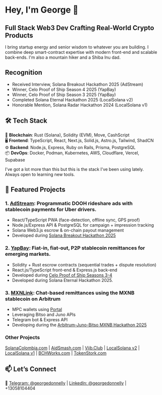 # Hey, I'm George 👋

## Full Stack Web3 Dev Crafting Real-World Crypto Products
I bring startup energy and senior wisdom to whatever you are building. I combine deep smart-contract expertise with modern front-end and scalable back-ends. I'm also a mountain hiker and a Shiba Inu dad.

## Recognition
- Received Interview, Solana Breakout Hackathon 2025 (AdStream)
- Winner, Celo Proof of Ship Season 4 2025  (YapBay)
- Winner, Celo Proof of Ship Season 3 2025  (YapBay)
- Completed Solana Eternal Hackathon 2025 (LocalSolana v2)
- Honorable Mention, Solana Radar Hackathon 2024 (LocalSolana v1)

## 🛠️ Tech Stack  
🦀 **Blockchain**: Rust (Solana), Solidity (EVM), Move, CashScript  
🖥️ **Frontend**: TypeScript, React, Next.js, Solid.js, Astro.js, Tailwind, ShadCN  
⚙️ **Backend**: Node.js, Express, Ruby on Rails, Prisma, PostgreSQL  
📦 **DevOps**: Docker, Podman, Kubernetes, AWS, Cloudflare, Vercel, Supabase  

I've got a lot more than this but this is the stack I've been using lately. Always open to learning new tools.

## 🚀 Featured Projects

### 1. [AdStream](https://www.adstream.gg): Programmatic DOOH rideshare ads with stablecoin payments for Uber drivers.  
- React/TypeScript PWA (face-detection, offline sync, GPS proof)  
- Node.js/Express API & PostgreSQL for campaign + impression tracking  
- Solana Web3.js escrow & on-chain payout management
- Developed during [Solana Breakout Hackathon 2025](https://arena.colosseum.org/projects/explore/adstream)

### 2. [YapBay](https://github.com/Panmoni/yapbay): Fiat-in, fiat-out, P2P stablecoin remittances for emerging markets. 
- Solidity + Rust escrow contracts (sequential trades + dispute resolution)  
- React.js/TypeScript front-end & Express.js back-end
- Developed during [Celo Proof of Ship Seasons 3-4](https://gap.karmahq.xyz/project/yapbay-p2p-stablecoin-remittances)
- Developed during Solana Eternal Hackathon 2025.

### 3. [MXNLink](https://github.com/Panmoni/mxnlink): Chat-based remittances using the MXNB stablecoin on Arbitrum 
- MPC wallets using [Portal](https://PortalHQ.io/)
- Leveraging Bitso and Juno APIs
- Telegram bot & Express API
- Developing during the [Arbitrum-Juno-Bitso MXNB Hackathon 2025](https://eventornado.com/event/mxnbhackathon)

### Other Projects

[SolanaColombia.com](https://github.com/Panmoni/solanacolombia-www) | [AidSmash.com](https://github.com/Panmoni/aidsmash) | [Viib.Club](https://github.com/Panmoni/viibclub) | [LocalSolana v2](https://github.com/Panmoni/localsolana) | [LocalSolana v1](https://github.com/openpeer/localsolana) | [BCHWorks.com](https://github.com/Panmoni/bitcoincashsite-www) | [TokenStork.com](https://github.com/Panmoni/tokenstork)

## 📫 Let’s Connect
🔗 [Telegram: @georgedonnelly](https://t.me/georgedonnelly) | [LinkedIn: @georgedonnelly](https://www.linkedin.com/in/georgedonnelly/) | +13058104404
